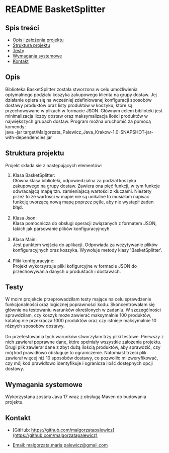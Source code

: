 # README BasketSplitter

## Spis treści
* [Opis i założenia projektu](#opis)
* [Struktura projektu](#struktura-projektu)
* [Testy](#testy)
* [Wymagania systemowe](#wymagania-systemowe)
* [Kontakt](#kontakt)

## Opis
Biblioteka BasketSplitter została stworzona w celu umożliwienia optymalnego podziału koszyka 
zakupowego klienta na grupy dostaw. Jej działanie opiera się na wcześniej zdefiniowanej konfiguracji
sposobów dostawy produktów oraz listy produktów w koszyku, które są przechowywane w plikach w 
formacie JSON. Głównym celem biblioteki jest minimalizacja liczby dostaw oraz maksymalizacja ilości
produktów w największych grupach dostaw. Program można uruchomić za pomocą komendy: <br> java -jar target/Malgorzata_Palewicz_Java_Krakow-1.0-SNAPSHOT-jar-with-dependencies.jar

## Struktura projektu
Projekt składa sie z następujących elementów:
1. Klasa BasketSplitter: <br> 
   Główna klasa biblioteki, odpowiedzialna za podział koszyka zakupowego na grupy dostaw.
   Zawiera ona pięć funkcji, w tym funkcje odwracającą mapę tzn. zamieniajacą wartości z kluczami.
   Niestety przez to że wartości w mapie nie są unikalne to musiałam napisać funkcję tworzącą nową mapę poprzez pętle, aby nie wystąpił żaden błąd.
   <br>
   <br>
2. Klasa Json: <br>
   Klasa pomocnicza do obsługi operacji związanych z formatem JSON, takich jak parsowanie plików konfiguracyjncyh.
   <br>
   <br>
3. Klasa Main: <br>
   Jest punktem wejścia do aplikacji. Odpowiada za wczytywanie plików konfiguracyjnych oraz koszyka. Wywołuje metody klasy 'BasketSplitter'.
   <br>
   <br>
4. Pliki konfiguracyjne:
   <br>
   Projekt wykorzystuje pliki kofigurcyjne w formacie JSON do przechowywania danych o produktach i dostawach. 

## Testy
W moim projekcie przeprowadziłam testy mające na celu sprawdzenie funkcjonalności oraz logicznej poprawności kodu. Skoncentrowałam się głównie na testowaniu warunków określonych w zadaniu. W szczególności sprawdziłam, czy koszyk może zawierać maksymalnie 100 produktów, katalog nie przekracza 1000 produktów oraz czy istnieje maksymalnie 10 różnych sposobów dostawy.
<br>
<br>
Do przetestowania tych warunków stworzyłam trzy pliki testowe. Pierwszy z nich zawierał poprawne dane, które spełniały wszystkie założenia projektu. Drugi plik zawierał dane z zbyt dużą ilością produktów, aby sprawdzić, czy mój kod prawidłowo obsługuje to ograniczenie. Natomiast trzeci plik zawierał więcej niż 10 sposobów dostawy, co pozwoliło mi zweryfikować, czy mój kod prawidłowo identyfikuje i ogranicza ilość dostępnych opcji dostawy.

## Wymagania systemowe
Wykorzystana została Java 17 wraz z obsługą Maven do budowania projektu. 

## Kontakt
- [GitHub: https://github.com/malgorzatapalewicz](https://github.com/malgorzatapalewicz)

- [Email: malgorzata.maria.palewicz@gmail.com](mailto:malgorzata.maria.palewicz@gmail.com)
